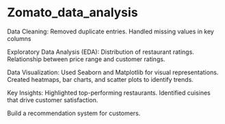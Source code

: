 # Zomato_data_analysis
Data Cleaning:
Removed duplicate entries.
Handled missing values in key columns

Exploratory Data Analysis (EDA):
Distribution of restaurant ratings.
Relationship between price range and customer ratings.

Data Visualization:
Used Seaborn and Matplotlib for visual representations.
Created heatmaps, bar charts, and scatter plots to identify trends.

Key Insights:
Highlighted top-performing restaurants.
Identified cuisines that drive customer satisfaction.

Build a recommendation system for customers.

